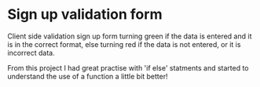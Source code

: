 # Sign up validation form

Client side validation sign up form turning green if the data is entered and it is in the correct format, else turning red if the data
is not entered, or it is incorrect data.

From this project I had great practise with 'if else' statments and started to understand the use of a function a little bit better!
